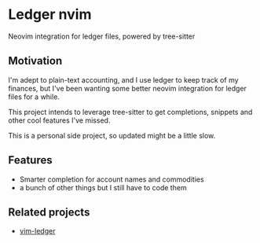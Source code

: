# Ledger nvim

Neovim integration for ledger files, powered by tree-sitter

## Motivation

I'm adept to plain-text accounting, and I use ledger to keep track of my
finances, but I've been wanting some better neovim integration for ledger
files for a while.

This project intends to leverage tree-sitter to get completions, snippets
and other cool features I've missed.

This is a personal side project, so updated might be a little slow.

## Features

- Smarter completion for account names and commodities
- a bunch of other things but I still have to code them

## Related projects

- [vim-ledger](https://github.com/ledger/vim-ledger)
